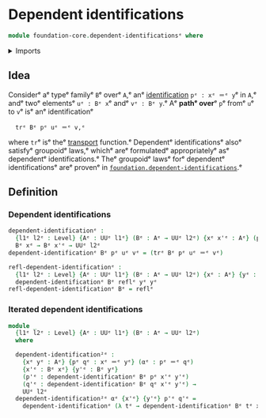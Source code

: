 # Dependent identifications

```agda
module foundation-core.dependent-identificationsᵉ where
```

<details><summary>Imports</summary>

```agda
open import foundation.universe-levelsᵉ

open import foundation-core.identity-typesᵉ
open import foundation-core.transport-along-identificationsᵉ
```

</details>

## Idea

Considerᵉ aᵉ typeᵉ familyᵉ `B`ᵉ overᵉ `A`,ᵉ anᵉ
[identification](foundation-core.identity-types.mdᵉ) `pᵉ : xᵉ ＝ᵉ y`ᵉ in `A`,ᵉ andᵉ twoᵉ
elementsᵉ `uᵉ : Bᵉ x`ᵉ andᵉ `vᵉ : Bᵉ y`.ᵉ Aᵉ **pathᵉ over**ᵉ `p`ᵉ fromᵉ `u`ᵉ to `v`ᵉ isᵉ anᵉ
identificationᵉ

```text
  trᵉ Bᵉ pᵉ uᵉ ＝ᵉ v,ᵉ
```

where `tr`ᵉ isᵉ theᵉ
[transport](foundation-core.transport-along-identifications.mdᵉ) function.ᵉ
Dependentᵉ identificationsᵉ alsoᵉ satisfyᵉ groupoidᵉ laws,ᵉ whichᵉ areᵉ formulatedᵉ
appropriatelyᵉ asᵉ dependentᵉ identifications.ᵉ Theᵉ groupoidᵉ lawsᵉ forᵉ dependentᵉ
identificationsᵉ areᵉ provenᵉ in
[`foundation.dependent-identifications`](foundation.dependent-identifications.md).ᵉ

## Definition

### Dependent identifications

```agda
dependent-identificationᵉ :
  {l1ᵉ l2ᵉ : Level} {Aᵉ : UUᵉ l1ᵉ} (Bᵉ : Aᵉ → UUᵉ l2ᵉ) {xᵉ x'ᵉ : Aᵉ} (pᵉ : xᵉ ＝ᵉ x'ᵉ) →
  Bᵉ xᵉ → Bᵉ x'ᵉ → UUᵉ l2ᵉ
dependent-identificationᵉ Bᵉ pᵉ uᵉ vᵉ = (trᵉ Bᵉ pᵉ uᵉ ＝ᵉ vᵉ)

refl-dependent-identificationᵉ :
  {l1ᵉ l2ᵉ : Level} {Aᵉ : UUᵉ l1ᵉ} (Bᵉ : Aᵉ → UUᵉ l2ᵉ) {xᵉ : Aᵉ} {yᵉ : Bᵉ xᵉ} →
  dependent-identificationᵉ Bᵉ reflᵉ yᵉ yᵉ
refl-dependent-identificationᵉ Bᵉ = reflᵉ
```

### Iterated dependent identifications

```agda
module _
  {l1ᵉ l2ᵉ : Level} {Aᵉ : UUᵉ l1ᵉ} (Bᵉ : Aᵉ → UUᵉ l2ᵉ)
  where

  dependent-identification²ᵉ :
    {xᵉ yᵉ : Aᵉ} {pᵉ qᵉ : xᵉ ＝ᵉ yᵉ} (αᵉ : pᵉ ＝ᵉ qᵉ)
    {x'ᵉ : Bᵉ xᵉ} {y'ᵉ : Bᵉ yᵉ}
    (p'ᵉ : dependent-identificationᵉ Bᵉ pᵉ x'ᵉ y'ᵉ)
    (q'ᵉ : dependent-identificationᵉ Bᵉ qᵉ x'ᵉ y'ᵉ) →
    UUᵉ l2ᵉ
  dependent-identification²ᵉ αᵉ {x'ᵉ} {y'ᵉ} p'ᵉ q'ᵉ =
    dependent-identificationᵉ (λ tᵉ → dependent-identificationᵉ Bᵉ tᵉ x'ᵉ y'ᵉ) αᵉ p'ᵉ q'ᵉ
```